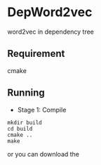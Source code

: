 # DepWord2vec
word2vec in dependency tree

## Requirement
cmake

## Running
- Stage 1: Compile 
```
mkdir build
cd build
cmake ..
make
```
or you can download the 
